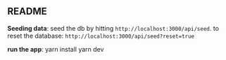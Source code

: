 ## README


**Seeding data**:
seed the db by hitting `http://localhost:3000/api/seed`. 
to reset the database:
`http://localhost:3000/api/seed?reset=true`

**run the app**: 
yarn install
yarn dev 
